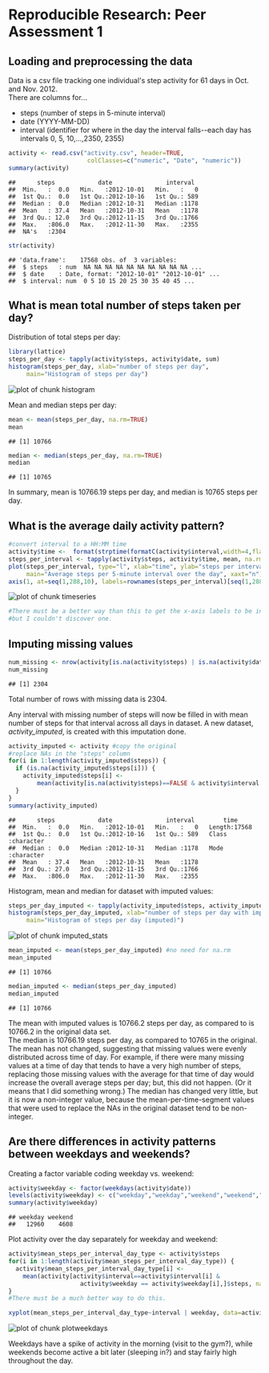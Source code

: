 # Reproducible Research: Peer Assessment 1



## Loading and preprocessing the data

Data is a csv file tracking one individual's step activity for 61 days in Oct. and Nov. 2012.  
There are columns for...

* steps (number of steps in 5-minute interval)
* date (YYYY-MM-DD)
* interval (identifier for where in the day the interval falls--each day has intervals 0, 5, 10,...,2350, 2355)


```r
activity <- read.csv("activity.csv", header=TRUE, 
                      colClasses=c("numeric", "Date", "numeric"))
summary(activity)
```

```
##      steps            date               interval   
##  Min.   :  0.0   Min.   :2012-10-01   Min.   :   0  
##  1st Qu.:  0.0   1st Qu.:2012-10-16   1st Qu.: 589  
##  Median :  0.0   Median :2012-10-31   Median :1178  
##  Mean   : 37.4   Mean   :2012-10-31   Mean   :1178  
##  3rd Qu.: 12.0   3rd Qu.:2012-11-15   3rd Qu.:1766  
##  Max.   :806.0   Max.   :2012-11-30   Max.   :2355  
##  NA's   :2304
```

```r
str(activity)
```

```
## 'data.frame':	17568 obs. of  3 variables:
##  $ steps   : num  NA NA NA NA NA NA NA NA NA NA ...
##  $ date    : Date, format: "2012-10-01" "2012-10-01" ...
##  $ interval: num  0 5 10 15 20 25 30 35 40 45 ...
```


## What is mean total number of steps taken per day?

Distribution of total steps per day:


```r
library(lattice)
steps_per_day <- tapply(activity$steps, activity$date, sum)
histogram(steps_per_day, xlab="number of steps per day",
     main="Histogram of steps per day")
```

![plot of chunk histogram](figure/histogram.png) 

Mean and median steps per day:


```r
mean <- mean(steps_per_day, na.rm=TRUE)
mean
```

```
## [1] 10766
```

```r
median <- median(steps_per_day, na.rm=TRUE)
median
```

```
## [1] 10765
```

In summary, mean is 10766.19 steps per day, and median is 10765 steps per day.


## What is the average daily activity pattern?


```r
#convert interval to a HH:MM time
activity$time <-  format(strptime(formatC(activity$interval,width=4,flag="0"), format="%H%M"),"%H:%M")
steps_per_interval <- tapply(activity$steps, activity$time, mean, na.rm=TRUE)
plot(steps_per_interval, type="l", xlab="time", ylab="steps per interval",
     main="Average steps per 5-minute interval over the day", xaxt="n")
axis(1, at=seq(1,288,10), labels=rownames(steps_per_interval)[seq(1,288,10)])
```

![plot of chunk timeseries](figure/timeseries.png) 

```r
#There must be a better way than this to get the x-axis labels to be in time format,
#but I couldn't discover one.
```


## Imputing missing values


```r
num_missing <- nrow(activity[is.na(activity$steps) | is.na(activity$date) | is.na(activity$interval),])
num_missing
```

```
## [1] 2304
```
Total number of rows with missing data is 2304.  

Any interval with missing number of steps will now be filled in with mean number of steps for that 
interval across all days in dataset. A new dataset, *activity_imputed*, is created with this imputation done.


```r
activity_imputed <- activity #copy the original
#replace NAs in the "steps" column
for(i in 1:length(activity_imputed$steps)) {
  if (is.na(activity_imputed$steps[i])) {
    activity_imputed$steps[i] <- 
        mean(activity[is.na(activity$steps)==FALSE & activity$interval == activity$interval[i],]$steps)
  }
}
summary(activity_imputed)
```

```
##      steps            date               interval        time          
##  Min.   :  0.0   Min.   :2012-10-01   Min.   :   0   Length:17568      
##  1st Qu.:  0.0   1st Qu.:2012-10-16   1st Qu.: 589   Class :character  
##  Median :  0.0   Median :2012-10-31   Median :1178   Mode  :character  
##  Mean   : 37.4   Mean   :2012-10-31   Mean   :1178                     
##  3rd Qu.: 27.0   3rd Qu.:2012-11-15   3rd Qu.:1766                     
##  Max.   :806.0   Max.   :2012-11-30   Max.   :2355
```

Histogram, mean and median for dataset with imputed values:


```r
steps_per_day_imputed <- tapply(activity_imputed$steps, activity_imputed$date, sum)
histogram(steps_per_day_imputed, xlab="number of steps per day with imputed values",
     main="Histogram of steps per day (imputed)")
```

![plot of chunk imputed_stats](figure/imputed_stats.png) 

```r
mean_imputed <- mean(steps_per_day_imputed) #no need for na.rm
mean_imputed
```

```
## [1] 10766
```

```r
median_imputed <- median(steps_per_day_imputed)
median_imputed
```

```
## [1] 10766
```

The mean with imputed values is 10766.2 steps per day, as compared to is 10766.2 in the original data set.    
The median is 10766.19 steps per day, as compared to 10765 in the original.  
The mean has not changed, suggesting that missing values were evenly distributed across time of day. For example, if there were many missing values at a time of day that tends to have a very high number of steps, replacing those missing values with the average for that time of day would increase the overall average steps per day; but, this did not happen. (Or it means that I did something wrong.) 
The median has changed very little, but it is now a non-integer value, because the mean-per-time-segment values that were used to replace the NAs in the original dataset tend to be non-integer.


## Are there differences in activity patterns between weekdays and weekends?

Creating a factor variable coding weekday vs. weekend:

```r
activity$weekday <- factor(weekdays(activity$date))
levels(activity$weekday) <- c("weekday","weekday","weekend","weekend","weekday","weekday","weekday")
summary(activity$weekday)
```

```
## weekday weekend 
##   12960    4608
```

Plot activity over the day separately for weekday and weekend:


```r
activity$mean_steps_per_interval_day_type <- activity$steps
for(i in 1:length(activity$mean_steps_per_interval_day_type)) {
  activity$mean_steps_per_interval_day_type[i] <- 
    mean(activity[activity$interval==activity$interval[i] & 
                    activity$weekday == activity$weekday[i],]$steps, na.rm=TRUE)
}
#There must be a much better way to do this.

xyplot(mean_steps_per_interval_day_type~interval | weekday, data=activity, type="l", layout=c(1,2))
```

![plot of chunk plotweekdays](figure/plotweekdays.png) 

Weekdays have a spike of activity in the morning (visit to the gym?), while weekends become active a bit later (sleeping in?) and stay fairly high throughout the day.
